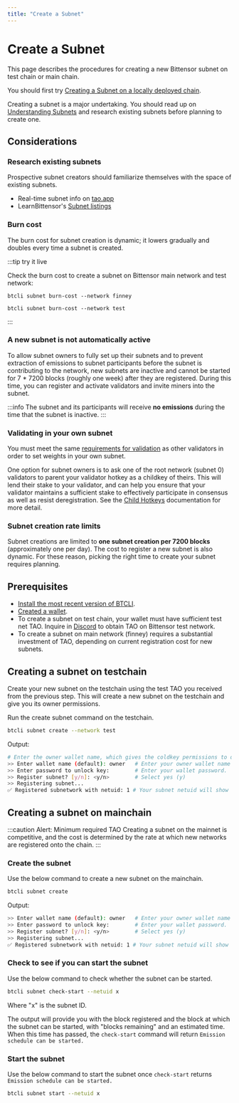 ```yaml
---
title: "Create a Subnet"
---
```


# Create a Subnet

This page describes the procedures for creating a new Bittensor subnet on test chain or main chain.

You should first try [Creating a Subnet on a locally deployed chain](../local-build/create-subnet).

Creating a subnet is a major undertaking. You should read up on [Understanding Subnets](understanding-subnets) and research existing subnets before planning to create one. 

## Considerations
### Research existing subnets

Prospective subnet creators should familiarize themselves with the space of existing subnets.

- Real-time subnet info on [tao.app](https://www.tao.app/explorer)
- LearnBittensor's [Subnet listings](https://learnbittensor.org/subnets)

### Burn cost

The burn cost for subnet creation is dynamic; it lowers gradually and doubles every time a subnet is created.

:::tip try it live

Check the burn cost to create a subnet on Bittensor main network and test network:

<link rel="stylesheet" href="https://unpkg.com/@antonz/codapi@0.19.10/dist/snippet.css" />
<codapi-settings url="https://bittensor-codex.com/v1">
</codapi-settings>

```shell
btcli subnet burn-cost --network finney
```
<codapi-snippet sandbox="python" editor="basic" init-delay="500">
</codapi-snippet>

```shell
btcli subnet burn-cost --network test
```
<codapi-snippet sandbox="python" editor="basic" init-delay="500">
</codapi-snippet>
:::

### A new subnet is not automatically active

To allow subnet owners to fully set up their subnets and to prevent extraction of emissions to subnet participants before the subnet is contributing to the network, new subnets are inactive and cannot be started for 7 * 7200 blocks (roughly one week) after they are registered.  During this time, you can register and activate validators and invite miners into the subnet.  

:::info
The subnet and its participants will receive **no emissions** during the time that the subnet is inactive.
:::

### Validating in your own subnet

You must meet the same [requirements for validation](../validators#requirements-for-validation) as other validators in order to set weights in your own subnet.

One option for subnet owners is to ask one of the root network (subnet 0) validators to parent your validator hotkey as a childkey of theirs.  This will lend their stake to your validator, and can help you ensure that your validator maintains a sufficient stake to effectively participate in consensus as well as resist deregistration. See the [Child Hotkeys](./child-hotkeys) documentation for more detail.

### Subnet creation rate limits

Subnet creations are limited to **one subnet creation per 7200 blocks** (approximately one per day). The cost to register a new subnet is also dynamic. For these reason, picking the right time to create your subnet requires planning.

## Prerequisites

- [Install the most recent version of BTCLI](../getting-started/install-btcli).
- [Created a wallet](../getting-started/wallets.md#creating-a-local-wallet). 
- To create a subnet on test chain, your wallet must have sufficient test net TAO. Inquire in [Discord](https://discord.com/channels/799672011265015819/1107738550373454028/threads/1331693251589312553) to obtain TAO on Bittensor test network.
- To create a subnet on main network (finney) requires a substantial investment of TAO, depending on current registration cost for new subnets.

## Creating a subnet on testchain

Create your new subnet on the testchain using the test TAO you received from the previous step. This will create a new subnet on the testchain and give you its owner permissions.

Run the create subnet command on the testchain.

```bash
btcli subnet create --network test 
```
Output:
```bash
# Enter the owner wallet name, which gives the coldkey permissions to define running hyperparameters later.
>> Enter wallet name (default): owner   # Enter your owner wallet name
>> Enter password to unlock key:        # Enter your wallet password.
>> Register subnet? [y/n]: <y/n>        # Select yes (y)
>> Registering subnet...
✅ Registered subnetwork with netuid: 1 # Your subnet netuid will show here, save this for later.
```

## Creating a subnet on mainchain

:::caution Alert: Minimum required TAO 
Creating a subnet on the mainnet is competitive, and the cost is determined by the rate at which new networks are registered onto the chain.
:::

### Create the subnet 

Use the below command to create a new subnet on the mainchain. 

```bash
btcli subnet create
```
Output:
```bash
>> Enter wallet name (default): owner   # Enter your owner wallet name
>> Enter password to unlock key:        # Enter your wallet password.
>> Register subnet? [y/n]: <y/n>        # Select yes (y)
>> Registering subnet...
✅ Registered subnetwork with netuid: 1 # Your subnet netuid will show here, save this for later.
```

### Check to see if you can start the subnet

Use the below command to check whether the subnet can be started. 

```bash
btcli subnet check-start --netuid x
```

Where "x" is the subnet ID.

The output will provide you with the block registered and the block at which the subnet can be started, with "blocks remaining" and an estimated time.  When this time has passed, the `check-start` command will return `Emission schedule can be started.` 

### Start the subnet

Use the below command to start the subnet once `check-start` returns `Emission schedule can be started.` 

```bash
btcli subnet start --netuid x
```
